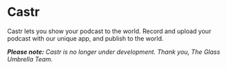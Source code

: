 Castr
=====
Castr lets you show your podcast to the world. Record and upload your podcast with our unique app, and publish to the world.

***Please note:** Castr is no longer under development. Thank you, The Glass Umbrella Team.*
